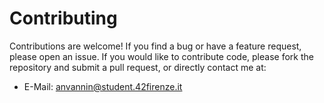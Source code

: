 # Contributing

Contributions are welcome! If you find a bug or have a feature request, please open an issue. If you would like to contribute code, please fork the repository and submit a pull request, or directly contact me at:

- E-Mail: anvannin@student.42firenze.it
